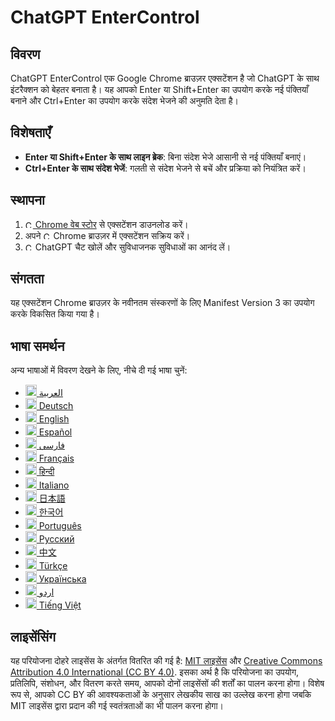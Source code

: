 # ChatGPT EnterControl

## विवरण

ChatGPT EnterControl एक Google Chrome ब्राउज़र एक्सटेंशन है जो ChatGPT के साथ इंटरैक्शन को बेहतर बनाता है। यह आपको Enter या Shift+Enter का उपयोग करके नई पंक्तियाँ बनाने और Ctrl+Enter का उपयोग करके संदेश भेजने की अनुमति देता है।

## विशेषताएँ

- **Enter या Shift+Enter के साथ लाइन ब्रेक**: बिना संदेश भेजे आसानी से नई पंक्तियाँ बनाएं।
- **Ctrl+Enter के साथ संदेश भेजें**: गलती से संदेश भेजने से बचें और प्रक्रिया को नियंत्रित करें।

## स्थापना
1. [<img src="https://fonts.gstatic.com/s/i/productlogos/chrome_store/v7/192px.svg" width="12" alt="Chrome वेब स्टोर लोगो"> Chrome वेब स्टोर](https://chromewebstore.google.com/detail/ChatGPT-EnterControl) से एक्सटेंशन डाउनलोड करें।
2. अपने <img src="https://fonts.gstatic.com/s/i/productlogos/chrome/v7/192px.svg" width="12" alt="Chrome लोगो"> Chrome ब्राउज़र में एक्सटेंशन सक्रिय करें।
3. <img src="https://upload.wikimedia.org/wikipedia/commons/0/04/ChatGPT_logo.svg" width="12" alt="ChatGPT लोगो"> ChatGPT चैट खोलें और सुविधाजनक सुविधाओं का आनंद लें।

## संगतता

यह एक्सटेंशन Chrome ब्राउज़र के नवीनतम संस्करणों के लिए Manifest Version 3 का उपयोग करके विकसित किया गया है।

## भाषा समर्थन

अन्य भाषाओं में विवरण देखने के लिए, नीचे दी गई भाषा चुनें:

- [<img src="https://flagcdn.com/ae.svg" width="18" alt="संयुक्त अरब अमीरात का ध्वज"> العربية](./README_AR.md)
- [<img src="https://flagcdn.com/de.svg" width="18" alt="जर्मनी का ध्वज"> Deutsch](./README_DE.md)
- [<img src="https://flagcdn.com/gb.svg" width="18" alt="संयुक्त राज्य का ध्वज"> English](../../README.md)
- [<img src="https://flagcdn.com/es.svg" width="18" alt="स्पेन का ध्वज"> Español](./README_ES.md)
- [<img src="https://flagcdn.com/ir.svg" width="18" alt="ईरान का ध्वज"> فارسی](./README_FA.md)
- [<img src="https://flagcdn.com/fr.svg" width="18" alt="फ्रांस का ध्वज"> Français](./README_FR.md)
- [<img src="https://flagcdn.com/in.svg" width="18" alt="भारत का ध्वज"> हिन्दी](./README_HI.md)
- [<img src="https://flagcdn.com/it.svg" width="18" alt="इटली का ध्वज"> Italiano](./README_IT.md)
- [<img src="https://flagcdn.com/jp.svg" width="18" alt="जापान का ध्वज"> 日本語](./README_JA.md)
- [<img src="https://flagcdn.com/kr.svg" width="18" alt="दक्षिण कोरिया का ध्वज"> 한국어](./README_KO.md)
- [<img src="https://flagcdn.com/pt.svg" width="18" alt="पुर्तगाल का ध्वज"> Português](./README_PT.md)
- [<img src="https://flagcdn.com/ru.svg" width="18" alt="रूस का ध्वज"> Русский](./README_RU.md)
- [<img src="https://flagcdn.com/cn.svg" width="18" alt="चीन का ध्वज"> 中文](./README_ZH.md)
- [<img src="https://flagcdn.com/tr.svg" width="18" alt="तुर्की का ध्वज"> Türkçe](./README_TR.md)
- [<img src="https://flagcdn.com/ua.svg" width="18" alt="यूक्रेन का ध्वज"> Українська](./README_UK.md)
- [<img src="https://flagcdn.com/pk.svg" width="18" alt="पाकिस्तान का ध्वज"> اردو](./README_UR.md)
- [<img src="https://flagcdn.com/vi.svg" width="18" alt="वियतनाम का ध्वज"> Tiếng Việt](./README_VI.md)

## लाइसेंसिंग

यह परियोजना दोहरे लाइसेंस के अंतर्गत वितरित की गई है: [MIT लाइसेंस](../../LICENSE_MIT) और [Creative Commons Attribution 4.0 International (CC BY 4.0)](../../LICENSE_CC_BY_4.0). इसका अर्थ है कि परियोजना का उपयोग, प्रतिलिपि, संशोधन, और वितरण करते समय, आपको दोनों लाइसेंसों की शर्तों का पालन करना होगा। विशेष रूप से, आपको CC BY की आवश्यकताओं के अनुसार लेखकीय साख का उल्लेख करना होगा जबकि MIT लाइसेंस द्वारा प्रदान की गई स्वतंत्रताओं का भी पालन करना होगा।
